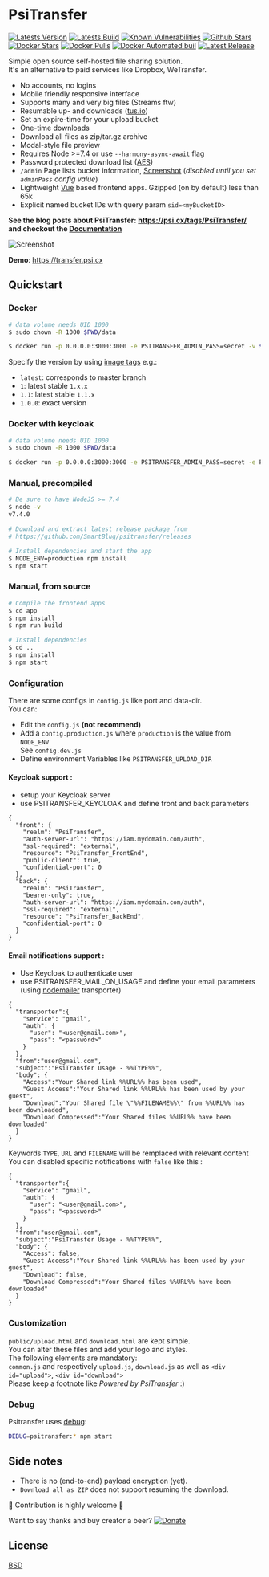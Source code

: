 # PsiTransfer

[![Latests Version](https://img.shields.io/github/package-json/v/SmartBlug/psitransfer?label=current%20version)](https://github.com/SmartBlug/psitransfer)
[![Latests Build](https://img.shields.io/github/package-json/build/SmartBlug/psitransfer)](https://github.com/SmartBlug/psitransfer)
[![Known Vulnerabilities](https://snyk.io/test/github/SmartBlug/psitransfer/badge.svg)](https://snyk.io/test/github/SmartBlug/psitransfer)
[![Github Stars](https://img.shields.io/github/stars/psi-4ward/psitransfer.svg?style=social&label=Star)](https://github.com/psi-4ward/psitransfer)
[![Docker Stars](https://img.shields.io/docker/stars/smartblug/psitransfer.svg)](https://hub.docker.com/r/smartblug/psitransfer)
[![Docker Pulls](https://img.shields.io/docker/pulls/smartblug/psitransfer.svg)](https://hub.docker.com/r/smartblug/psitransfer/)
[![Docker Automated buil](https://img.shields.io/docker/automated/smartblug/psitransfer.svg)](https://hub.docker.com/r/smartblug/psitransfer/)
[![Latest Release](https://img.shields.io/github/release/SmartBlug/psitransfer?label=latest%20release)](https://github.com/SmartBlug/psitransfer/releases)


Simple open source self-hosted file sharing solution.  
It's an alternative to paid services like Dropbox, WeTransfer.

* No accounts, no logins
* Mobile friendly responsive interface
* Supports many and very big files (Streams ftw)
* Resumable up- and downloads ([tus.io](https://tus.io))
* Set an expire-time for your upload bucket
* One-time downloads
* Download all files as zip/tar.gz archive
* Modal-style file preview
* Requires Node >=7.4 or use `--harmony-async-await` flag
* Password protected download list ([AES](https://en.wikipedia.org/wiki/Advanced_Encryption_Standard))
* `/admin` Page lists bucket information, [Screenshot](https://raw.githubusercontent.com/psi-4ward/psitransfer/master/docs/PsiTransfer-Admin.png) (_disabled until you set `adminPass` config value_)
* Lightweight [Vue](https://vuejs.org) based frontend apps. Gzipped (on by default) less than 65k
* Explicit named bucket IDs with query param `sid=<myBucketID>`

**See the blog posts about PsiTransfer: https://psi.cx/tags/PsiTransfer/ and checkout the 
[Documentation](https://github.com/psi-4ward/psitransfer/tree/master/docs)**

![Screenshot](https://raw.githubusercontent.com/psi-4ward/psitransfer/master/docs/psitransfer.gif)

**Demo**: https://transfer.psi.cx

## Quickstart

### Docker
```bash
# data volume needs UID 1000
$ sudo chown -R 1000 $PWD/data 

$ docker run -p 0.0.0.0:3000:3000 -e PSITRANSFER_ADMIN_PASS=secret -v $PWD/data:/data psitrax/psitransfer
```

Specify the version by using [image tags](https://hub.docker.com/r/psitrax/psitransfer/tags/) e.g.:
* `latest`: corresponds to master branch
* `1`: latest stable `1.x.x`
* `1.1`: latest stable `1.1.x`
* `1.0.0`: exact version

### Docker with keycloak
```bash
# data volume needs UID 1000
$ sudo chown -R 1000 $PWD/data 

$ docker run -p 0.0.0.0:3000:3000 -e PSITRANSFER_ADMIN_PASS=secret -e PSITRANSFER_KEYCLOAK='{"front":{"realm":"PsiTransfer","auth-server-url":"http://192.168.5.4:8080/auth","ssl-required":"external","resource":"PsiTransfer_FrontEnd","public-client":true,"confidential-port":0},"back":{"realm":"PsiTransfer","bearer-only":true,"auth-server-url":"http://192.168.5.4:8080/auth","ssl-required":"external","resource":"PsiTransfer_BackEnd","confidential-port":0}}' -v $PWD/data:/data smartblug/psitransfer
```
### Manual, precompiled

```bash
# Be sure to have NodeJS >= 7.4
$ node -v
v7.4.0

# Download and extract latest release package from
# https://github.com/SmartBlug/psitransfer/releases

# Install dependencies and start the app
$ NODE_ENV=production npm install
$ npm start
```

### Manual, from source

```bash
# Compile the frontend apps
$ cd app
$ npm install
$ npm run build

# Install dependencies
$ cd ..
$ npm install
$ npm start
```

### Configuration

There are some configs in `config.js` like port and data-dir.  
You can:
* Edit the `config.js` **(not recommend)**
* Add a `config.production.js` where `production` is the value from `NODE_ENV`  
  See `config.dev.js`
* Define environment Variables like `PSITRANSFER_UPLOAD_DIR`

#### Keycloak support :
- setup your Keycloak server
- use PSITRANSFER_KEYCLOAK and define front and back parameters
```
{ 
  "front": {
    "realm": "PsiTransfer",
    "auth-server-url": "https://iam.mydomain.com/auth",
    "ssl-required": "external",
    "resource": "PsiTransfer_FrontEnd",
    "public-client": true,
    "confidential-port": 0
  },
  "back": {
    "realm": "PsiTransfer",
    "bearer-only": true,
    "auth-server-url": "https://iam.mydomain.com/auth",
    "ssl-required": "external",
    "resource": "PsiTransfer_BackEnd",
    "confidential-port": 0
  }
}
```

#### Email notifications support :
- Use Keycloak to authenticate user
- use PSITRANSFER_MAIL_ON_USAGE and define your email parameters (using [nodemailer](https://nodemailer.com) transporter)
```
{
  "transporter":{
    "service": "gmail",
    "auth": {
      "user": "<user@gmail.com>",
      "pass": "<password>"
    }
  },
  "from":"user@gmail.com",
  "subject":"PsiTransfer Usage - %%TYPE%%",
  "body": {
    "Access":"Your Shared link %%URL%% has been used",
    "Guest Access":"Your Shared link %%URL%% has been used by your guest",
    "Download":"Your Shared file \"%%FILENAME%%\" from %%URL%% has been downloaded",
    "Download Compressed":"Your Shared files %%URL%% have been downloaded"
  }
}
```
Keywords `TYPE`, `URL` and `FILENAME` will be remplaced with relevant content<br>
You can disabled specific notifications with `false` like this :
```
{
  "transporter":{
    "service": "gmail",
    "auth": {
      "user": "<user@gmail.com>",
      "pass": "<password>"
    }
  },
  "from":"user@gmail.com",
  "subject":"PsiTransfer Usage - %%TYPE%%",
  "body": {
    "Access": false,
    "Guest Access":"Your Shared link %%URL%% has been used by your guest",
    "Download": false,
    "Download Compressed":"Your Shared files %%URL%% have been downloaded"
  }
}
```

### Customization

`public/upload.html` and `download.html` are kept simple.  
You can alter these files and add your logo and styles.  
The following elements are mandatory:  
`common.js` and respectively `upload.js`, `download.js` as well as `<div id="upload">`, `<div id="download">`  
Please keep a footnote like *Powered by PsiTransfer* :)

### Debug

Psitransfer uses [debug](https://github.com/visionmedia/debug):

```bash
DEBUG=psitransfer:* npm start
```

## Side notes

* There is no (end-to-end) payload encryption (yet).
* `Download all as ZIP` does not support resuming the download.

:star2: Contribution is highly welcome :metal:

Want to say thanks and buy creator a beer? [![Donate](https://img.shields.io/badge/Donate-PayPal-green.svg)](https://www.paypal.com/cgi-bin/webscr?cmd=_s-xclick&hosted_button_id=RTWDCH74TJN54&item_name=psitransfer)


## License

[BSD](LICENSE)
